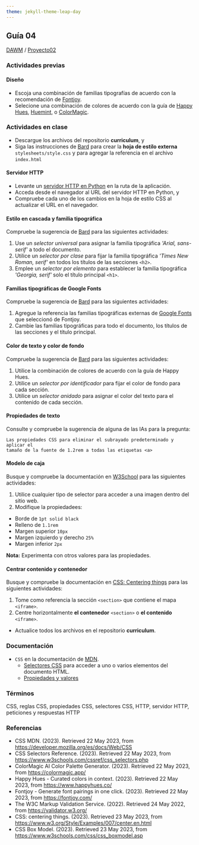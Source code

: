 ```yaml
---
theme: jekyll-theme-leap-day
---
```


## Guía 04

[DAWM](/DAWM/) / [Proyecto02](/DAWM/proyectos/2023/proyecto02)

### Actividades previas

#### Diseño

* Escoja una combinación de familias tipografías de acuerdo con la recomendación de [Fontjoy](https://fontjoy.com/).
* Selecione una combinación de colores de acuerdo con la guía de [Happy Hues](https://www.happyhues.co/), [Huemint](https://huemint.com/website-2/), o [ColorMagic](https://colormagic.app/). 


### Actividades en clase

* Descargue los archivos del repositorio **curriculum**, y
* Siga las instrucciones de [Bard](bard/guia04-bard01.pdf) para crear la **hoja de estilo externa** `stylesheets/style.css` y para agregar la referencia en el archivo `index.html`

#### Servidor HTTP 

* Levante un [servidor HTTP en Python](/DAWM/tutoriales/python) en la ruta de la aplicación.
* Acceda desde el navegador al URL del servidor HTTP en Python, y
* Compruebe cada uno de los cambios en la hoja de estilo CSS al actualizar el URL en el navegador.

#### Estilo en cascada y familia tipográfica

Compruebe la sugerencia de [Bard](bard/guia04-bard02.pdf) para las siguientes actividades:

1. Use un _selector universal_ para asignar la familia tipográfica _'Arial, sans-serif'_ a todo el documento. 
2. Utilice un _selector por clase_ para fijar la familia tipográfica _'Times New Roman, serif'_ en todos los títulos de las secciones `<h2>`. 
3. Emplee un _selector por elemento_ para establecer la familia tipográfica _'Georgia, serif'_ solo el título principal `<h1>`. 

#### Familias tipográficas de Google Fonts

Compruebe la sugerencia de [Bard](bard/guia04-bard03.pdf) para las siguientes actividades:

1. Agregue la referencia las familias tipográficas externas de [Google Fonts](https://fonts.google.com/) que seleccionó de Fontjoy.
2. Cambie las familias tipográficas para todo el documento, los títulos de las secciones y el título principal.

#### Color de texto y color de fondo

Compruebe la sugerencia de [Bard](bard/guia04-bard04.pdf) para las siguientes actividades:

1. Utilice la combinación de colores de acuerdo con la guía de Happy Hues.
2. Utilice un _selector por identificador_ para fijar el color de fondo para cada sección.
3. Utilice un _selector anidado_ para asignar el color del texto para el contenido de cada sección.

#### Propiedades de texto

Consulte y compruebe la sugerencia de alguna de las IAs para la pregunta:

```
Las propiedades CSS para eliminar el subrayado predeterminado y aplicar el 
tamaño de la fuente de 1.2rem a todas las etiquetas <a>
```

#### Modelo de caja

Busque y compruebe la documentación en [W3School](https://www.w3schools.com/css/css_boxmodel.asp) para las siguientes actividades:

1. Utilice cualquier tipo de selector para acceder a una imagen dentro del sitio web.  
2. Modifique la propiedadees:
  * Borde de `1pt solid black`
  * Relleno de `1.1rem`
  * Margen superior `10px`
  * Margen izquierdo y derecho `25%`
  * Margen inferior `2px`

**Nota:** Experimenta con otros valores para las propiedades.

#### Centrar contenido y contenedor

Busque y compruebe la documentación en [CSS: Centering things](https://www.w3.org/Style/Examples/007/center.en.html) para las siguientes actividades:

1. Tome como referencia la sección `<section>` que contiene el mapa `<iframe>`. 
2. Centre horizontalmente **el contenedor** `<section>` o **el contenido** `<iframe>`.


* Actualice todos los archivos en el repositorio **curriculum**.

### Documentación

* `CSS` en la documentación de [MDN](https://developer.mozilla.org/es/docs/Web/CSS).
  - [Selectores CSS](https://www.w3schools.com/cssref/css_selectors.php) para acceder a uno o varios elementos del documento HTML.
  - [Propiedades y valores](https://www.w3schools.com/cssref/index.php)

### Términos

CSS, reglas CSS, propiedades CSS, selectores CSS, HTTP, servidor HTTP, peticiones y respuestas HTTP

### Referencias

* CSS  MDN. (2023). Retrieved 22 May 2023, from https://developer.mozilla.org/es/docs/Web/CSS
* CSS Selectors Reference. (2023). Retrieved 22 May 2023, from https://www.w3schools.com/cssref/css_selectors.php
* ColorMagic  AI Color Palette Generator. (2023). Retrieved 22 May 2023, from https://colormagic.app/
* Happy Hues - Curated colors in context. (2023). Retrieved 22 May 2023, from https://www.happyhues.co/
* Fontjoy - Generate font pairings in one click. (2023). Retrieved 22 May 2023, from https://fontjoy.com/
* The W3C Markup Validation Service. (2022). Retrieved 24 May 2022, from https://validator.w3.org/
* CSS: centering things. (2023). Retrieved 23 May 2023, from https://www.w3.org/Style/Examples/007/center.en.html
* CSS Box Model. (2023). Retrieved 23 May 2023, from https://www.w3schools.com/css/css_boxmodel.asp